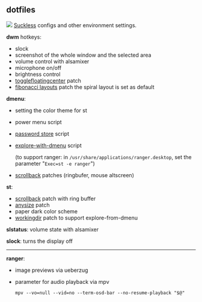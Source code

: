 
## dotfiles
![](https://gcdnb.pbrd.co/images/5mXoSbvCPIkK.png?o=1)
[Suckless](https://suckless.org/) configs and other environment settings.

**dwm** hotkeys:

 - slock
 - screenshot of the whole window and the selected area
 - volume control with alsamixer
 - microphone on/off 
 - brightness control
 - [togglefloatingcenter](https://dwm.suckless.org/patches/togglefloatingcenter/) patch
 - [fibonacci layouts](https://dwm.suckless.org/patches/fibonacci/) patch
the spiral layout is set as default

**dmenu**: 
- setting the color theme for st
- power menu script
- [password store](https://git.zx2c4.com/password-store/tree/contrib/dmenu) script
- [explore-with-dmenu](https://github.com/langenhagen/explore-with-dmenu) script

  (to support ranger: in `/usr/share/applications/ranger.desktop`, set the parameter "`Exec=st -e ranger`")
- [scrollback](https://st.suckless.org/patches/scrollback/) patches (ringbufer, mouse altscreen)

**st**: 
- [scrollback](https://st.suckless.org/patches/scrollback/) patch with ring buffer
- [anysize](https://st.suckless.org/patches/anysize/) patch
- paper dark color scheme
- [workingdir](https://st.suckless.org/patches/workingdir/) patch to support explore-from-dmenu

**slstatus**: volume state with alsamixer

**slock**:
turns the display off

---
**ranger**: 
- image previews via ueberzug
- parameter for audio playback via mpv

  `mpv --vo=null --vid=no --term-osd-bar --no-resume-playback "$@"`

